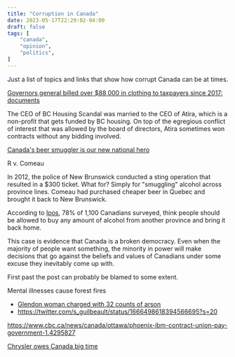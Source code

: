 ```yaml
---
title: "Corruption in Canada"
date: 2023-05-17T22:29:02-04:00
draft: false
tags: [
    "canada",
    "opinion",
    "politics",
]
---
```


Just a list of topics and links that show how corrupt Canada can be at times.

[Governors general billed over $88,000 in clothing to taxpayers since 2017: documents](https://nationalpost.com/news/politics/governors-general-billed-over-88000-in-clothing-to-taxpayers-since-2017-documents)

The CEO of BC Housing Scandal was married to the CEO of Atira, which is a non-profit that gets funded by BC housing. On top of the egregious conflict of interest that was allowed by the board of directors, Atira sometimes won contracts without any bidding involved.

[Canada's beer smuggler is our new national hero](https://www.theglobeandmail.com/opinion%2Fgerard-comeau-beer-smuggler-and-our-new-national-hero/article37258839/)

R v. Comeau

In 2012, the police of New Brunswick conducted a sting operation that resulted in a $300 ticket. What for? Simply for "smuggling" alcohol across province lines. Comeau had purchased cheaper beer in Quebec and brought it back to New Brunswick.

According to [Ipos](https://www.iedm.org/sites/default/files/web/pub_files/Ipsos_poll1117_en.pdf), 78% of 1,100 Canadians surveyed, think people should be allowed to buy any amount of alcohol from another province and bring it back home.

This case is evidence that Canada is a broken democracy. Even when the majority of people want something, the minority in power will make decisions that go against the beliefs and values of Canadians under some excuse they inevitably come up with.

First past the post can probably be blamed to some extent.

Mental illnesses cause forest fires

- [Glendon woman charged with 32 counts of arson](https://www.lakelandtoday.ca/local-news/glendon-woman-charged-with-32-counts-of-arson-3844982)
- https://twitter.com/s_guilbeault/status/1666498618394566695?s=20

https://www.cbc.ca/news/canada/ottawa/phoenix-ibm-contract-union-pay-government-1.4295827

[Chrysler owes Canada big time](https://www.reddit.com/r/canada/comments/143ft23/an_ontario_developer_charged_a_buyer_an_extra/jnb1duw/)
